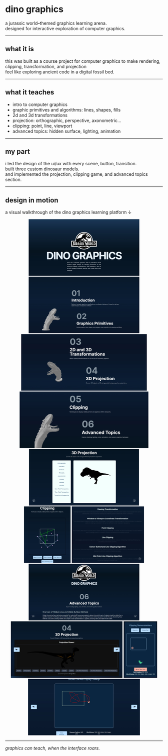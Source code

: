 # dino graphics
a jurassic world–themed graphics learning arena.  
designed for interactive exploration of computer graphics.

---

## what it is  
this was built as a course project for computer graphics 
to make rendering, clipping, transformation, and projection  
feel like exploring ancient code in a digital fossil bed.

---

## what it teaches  
- intro to computer graphics  
- graphic primitives and algorithms: lines, shapes, fills  
- 2d and 3d transformations  
- projection: orthographic, perspective, axonometric...
- clipping: point, line, viewport  
- advanced topics: hidden surface, lighting, animation  

---

## my part  
i led the design of the ui/ux with every scene, button, transition.  
built three custom dinosaur models.  
and implemented the projection, clipping game, and advanced topics section.

---

## design in motion
a visual walkthrough of the dino graphics learning platform ↓

<p align="center">
  <img src="screens/d1.jpg" height="180px"/>
  <img src="screens/d2.jpg" height="180px"/>
  <img src="screens/d3.jpg" height="180px"/>
  <img src="screens/d4.jpg" height="180px"/>
  <img src="screens/d5.jpg" height="180px"/>
  <img src="screens/d6.jpg" height="180px"/>
  <img src="screens/d7.jpg" height="180px"/>
  <img src="screens/d8.jpg" height="180px"/>
  <img src="screens/d9.jpg" height="180px"/>
  <img src="screens/d10.jpg" height="180px"/>
  <img src="screens/d11.jpg" height="180px"/>
</p>

---

*graphics can teach, when the interface roars.* 
